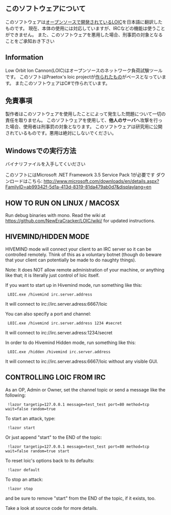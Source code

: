## このソフトウェアについて
このソフトウェアは<a href="https://github.com/NewEraCracker/LOIC/">オープンソースで開発されているLOIC</a>を日本語に翻訳したものです。
現在、本体の使用には対応していますが、IRCなどの機能は使うことができません。
また、このソフトウェアを悪用した場合、刑事罰の対象となることをご承知おき下さい


## Information
Low Orbit Ion Cannon(LOIC)はオープンソースのネットワーク負荷試験ツールです。
このソフトはPraetox's loic projectが<a href="https://sourceforge.net/projects/loic/">作られたもの</a>がベースとなっています。
またこのソフトウェアはC#で作られています。

## 免責事項
製作者はこのソフトウェアを使用したことによって発生した問題について一切の責任を取りません。
このソフトウェアを使用して、**他人のサーバ**へ攻撃を行った場合、使用者は刑事罰の対象となります。
このソフトウェアは研究用に公開されているものです。悪用は絶対にしないでください。

## Windowsでの実行方法

バイナリファイルを入手してくいださい

このソフトにはMicrosoft .NET Framework 3.5 Service Pack 1が必要です ダウンロードはこちら:
http://www.microsoft.com/downloads/en/details.aspx?FamilyID=ab99342f-5d1a-413d-8319-81da479ab0d7&displaylang=en

## HOW TO RUN ON LINUX / MACOSX

Run debug binaries with mono.
Read the wiki at https://github.com/NewEraCracker/LOIC/wiki/ for updated instructions.

## HIVEMIND/HIDDEN MODE

HIVEMIND mode will connect your client to an IRC server so it can be controlled remotely.
Think of this as a voluntary botnet (though do beware that your client can potentially be
made to do naughty things).

Note: It does NOT allow remote administration of your machine, or anything like that; it
is literally just control of loic itself.

If you want to start up in Hivemind mode, run something like this:
```
 LOIC.exe /hivemind irc.server.address
```
It will connect to irc://irc.server.adress:6667/loic

You can also specify a port and channel:
```
 LOIC.exe /hivemind irc.server.address 1234 #secret
```
It will connect to irc://irc.server.adress:1234/secret

In order to do Hivemind Hidden mode, run something like this:
```
 LOIC.exe /hidden /hivemind irc.server.address
```
It will connect to irc://irc.server.adress:6667/loic without any visible GUI.

## CONTROLLING LOIC FROM IRC

As an OP, Admin or Owner, set the channel topic or send a message like the following:
```
 !lazor targetip=127.0.0.1 message=test_test port=80 method=tcp wait=false random=true
```

To start an attack, type:
```
 !lazor start
```

Or just append "start" to the END of the topic:
```
 !lazor targetip=127.0.0.1 message=test_test port=80 method=tcp wait=false random=true start
```

To reset loic's options back to its defaults:
```
 !lazor default
```

To stop an attack:
```
 !lazor stop
```

and be sure to remove "start" from the END of the topic, if it exists, too.

Take a look at source code for more details.